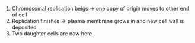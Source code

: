1. Chromosomal replication beigs -> one copy of origin moves to other end of cell
3. Replication finishes -> plasma membrane grows in and new cell wall is deposited
4. Two daughter cells are now here